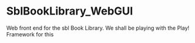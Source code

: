 SblBookLibrary_WebGUI
=====================

Web front end for the sbl Book Library. We shall be playing with the Play! Framework for this